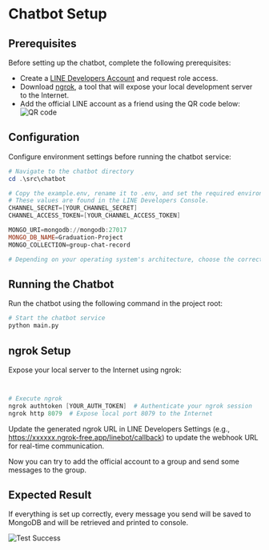 # Chatbot Setup

## Prerequisites

Before setting up the chatbot, complete the following prerequisites:
- Create a [LINE Developers Account](https://account.line.biz/login?redirectUri=https%3A%2F%2Fdevelopers.line.biz%2Fconsole%2Fchannel%2Fnew%3Ftype%3Dline-login) and request role access.
- Download [ngrok](https://ngrok.com/download), a tool that will expose your local development server to the Internet.
- Add the official LINE account as a friend using the QR code below:
  ![QR code](https://github.com/Fang-4-Group/Graduation-Project/assets/82760846/c369e78a-5553-424e-8ac5-8b0042772d66)

## Configuration

Configure environment settings before running the chatbot service:

```powershell
# Navigate to the chatbot directory
cd .\src\chatbot

# Copy the example.env, rename it to .env, and set the required environment variables:
# These values are found in the LINE Developers Console.
CHANNEL_SECRET=[YOUR_CHANNEL_SECRET]
CHANNEL_ACCESS_TOKEN=[YOUR_CHANNEL_ACCESS_TOKEN]

MONGO_URI=mongodb://mongodb:27017
MONGO_DB_NAME=Graduation-Project
MONGO_COLLECTION=group-chat-record

# Depending on your operating system's architecture, choose the correct build (amd/arm).
```

## Running the Chatbot

Run the chatbot using the following command in the project root:

```bash
# Start the chatbot service
python main.py
```

## ngrok Setup

Expose your local server to the Internet using ngrok:

```powershell


# Execute ngrok
ngrok authtoken [YOUR_AUTH_TOKEN]  # Authenticate your ngrok session
ngrok http 8079  # Expose local port 8079 to the Internet
```

Update the generated ngrok URL in LINE Developers Settings (e.g., https://xxxxxx.ngrok-free.app/linebot/callback) to update the webhook URL for real-time communication.

Now you can try to add the official account to a group and send some messages to the group.

## Expected Result

If everything is set up correctly, every message you send will be saved to MongoDB and will be retrieved and printed to console.

![Test Success](https://github.com/Fang-4-Group/Graduation-Project/assets/82760846/1675bee8-4d68-473c-bb01-e80ae1474632)
